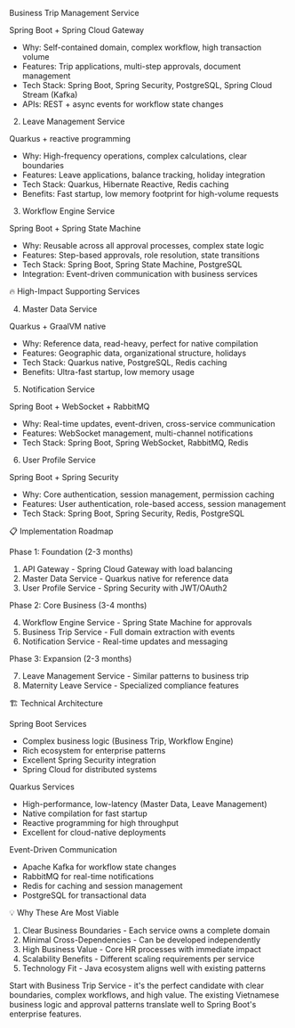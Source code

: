 Business Trip Management Service

  Spring Boot + Spring Cloud Gateway
  - Why: Self-contained domain, complex workflow, high transaction volume
  - Features: Trip applications, multi-step approvals, document management
  - Tech Stack: Spring Boot, Spring Security, PostgreSQL, Spring Cloud Stream (Kafka)
  - APIs: REST + async events for workflow state changes

  2. Leave Management Service

  Quarkus + reactive programming
  - Why: High-frequency operations, complex calculations, clear boundaries
  - Features: Leave applications, balance tracking, holiday integration
  - Tech Stack: Quarkus, Hibernate Reactive, Redis caching
  - Benefits: Fast startup, low memory footprint for high-volume requests

  3. Workflow Engine Service

  Spring Boot + Spring State Machine
  - Why: Reusable across all approval processes, complex state logic
  - Features: Step-based approvals, role resolution, state transitions
  - Tech Stack: Spring Boot, Spring State Machine, PostgreSQL
  - Integration: Event-driven communication with business services

  🔥 High-Impact Supporting Services

  4. Master Data Service

  Quarkus + GraalVM native
  - Why: Reference data, read-heavy, perfect for native compilation
  - Features: Geographic data, organizational structure, holidays
  - Tech Stack: Quarkus native, PostgreSQL, Redis caching
  - Benefits: Ultra-fast startup, low memory usage

  5. Notification Service

  Spring Boot + WebSocket + RabbitMQ
  - Why: Real-time updates, event-driven, cross-service communication
  - Features: WebSocket management, multi-channel notifications
  - Tech Stack: Spring Boot, Spring WebSocket, RabbitMQ, Redis

  6. User Profile Service

  Spring Boot + Spring Security
  - Why: Core authentication, session management, permission caching
  - Features: User authentication, role-based access, session management
  - Tech Stack: Spring Boot, Spring Security, Redis, PostgreSQL

  📋 Implementation Roadmap

  Phase 1: Foundation (2-3 months)

  1. API Gateway - Spring Cloud Gateway with load balancing
  2. Master Data Service - Quarkus native for reference data
  3. User Profile Service - Spring Security with JWT/OAuth2

  Phase 2: Core Business (3-4 months)

  4. Workflow Engine Service - Spring State Machine for approvals
  5. Business Trip Service - Full domain extraction with events
  6. Notification Service - Real-time updates and messaging

  Phase 3: Expansion (2-3 months)

  7. Leave Management Service - Similar patterns to business trip
  8. Maternity Leave Service - Specialized compliance features

  🏗️ Technical Architecture

  Spring Boot Services

  - Complex business logic (Business Trip, Workflow Engine)
  - Rich ecosystem for enterprise patterns
  - Excellent Spring Security integration
  - Spring Cloud for distributed systems

  Quarkus Services

  - High-performance, low-latency (Master Data, Leave Management)
  - Native compilation for fast startup
  - Reactive programming for high throughput
  - Excellent for cloud-native deployments

  Event-Driven Communication

  - Apache Kafka for workflow state changes
  - RabbitMQ for real-time notifications
  - Redis for caching and session management
  - PostgreSQL for transactional data

  💡 Why These Are Most Viable

  1. Clear Business Boundaries - Each service owns a complete domain
  2. Minimal Cross-Dependencies - Can be developed independently
  3. High Business Value - Core HR processes with immediate impact
  4. Scalability Benefits - Different scaling requirements per service
  5. Technology Fit - Java ecosystem aligns well with existing patterns

  Start with Business Trip Service - it's the perfect candidate with clear boundaries, complex workflows, and high
  value. The existing Vietnamese business logic and approval patterns translate well to Spring Boot's enterprise
  features.
